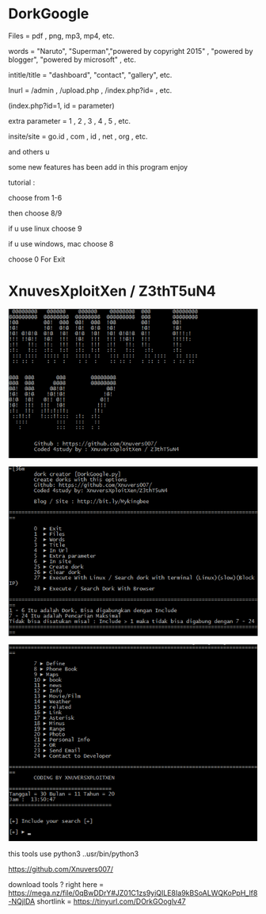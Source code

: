 # DorkGoogle

Files = pdf , png, mp3, mp4, etc.

words = "Naruto", "Superman","powered by copyright 2015" , "powered by blogger", "powered by microsoft" , etc.

intitle/title = "dashboard", "contact", "gallery", etc.

Inurl = /admin , /upload.php , /index.php?id= , etc.

(index.php?id=1, id = parameter)

extra parameter = 1 , 2 , 3 , 4 , 5 , etc.

insite/site = go.id , com , id , net , org , etc.

and others u

some new features has been add in this program
enjoy

tutorial :

choose from 1-6

then choose 8/9

if u use linux choose 9

if u use windows, mac choose 8

choose 0  For Exit

# XnuvesXploitXen / Z3thT5uN4

![Alt text](https://github.com/Xnuvers007/DorkGoogle/blob/main/images/Screenshot_3.png "Optional title")

![Alt text](https://github.com/Xnuvers007/DorkGoogle/blob/main/images/Screenshot_2.png "Optional title")

![Alt text](https://github.com/Xnuvers007/DorkGoogle/blob/main/images/Screenshot_1.png "Optional title")

this tools use python3
..usr/bin/python3

https://github.com/Xnuvers007/

download tools ?
right here = https://mega.nz/file/0qBwDDrY#JZ01C1zs9yiQILE8Ia9kBSoALWQKoPpH_lf8-NQjlDA
shortlink = https://tinyurl.com/DOrkGOoglv47
